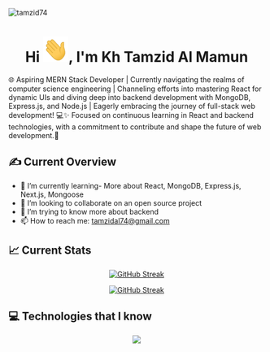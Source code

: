 <!-- <img src="https://raw.githubusercontent.com/tamzid74/tamzid74/main/image/32993445_774418072505-%5BConverted%5D.jpg" /> -->
<p align="left"> <img src="https://komarev.com/ghpvc/?username=tamzid74&label=Profile%20views&color=0e75b6&style=plastic" alt="tamzid74" /> </p>
<h1 align="center">Hi <img src = "https://raw.githubusercontent.com/tamzid74/tamzid74/main/image/hi.gif" width="50px" height="50px">, I'm Kh Tamzid Al Mamun <br></h1>

🌐 Aspiring MERN Stack Developer | Currently navigating the realms of computer science engineering | Channeling efforts into mastering React for dynamic UIs and diving deep into backend development with MongoDB, Express.js, and Node.js | Eagerly embracing the journey of full-stack web development! 💻✨ Focused on continuous learning in React and backend technologies, with a commitment to contribute and shape the future of web development.🚀

## :writing_hand: Current Overview

- 🌱 I’m currently learning- More about React, MongoDB, Express.js, Next.js, Mongoose
- 👯 I’m looking to collaborate on an open source project
- 🤔 I’m trying to know more about backend
- 📫 How to reach me: tamzidal74@gmail.com

## :chart_with_upwards_trend: Current Stats

<p align="center"><a href="https://git.io/streak-stats"><img src="https://streak-stats.demolab.com?user=tamzid74&theme=transparent" alt="GitHub Streak" /></a></p>
<p align="center"><a href="https://git.io/streak-stats"><img src="https://github-profile-summary-cards.vercel.app/api/cards/stats?username=tamzid74&theme=transparent" alt="GitHub Streak" /></a></p>

## :computer: Technologies that I know

<p align="center">
  <a href="https://skillicons.dev">
    <img src="https://skillicons.dev/icons?i=react,mongodb,nodejs,html,css,bootstrap,tailwind,expressjs,js,firebase" />
  </a>
</p>

